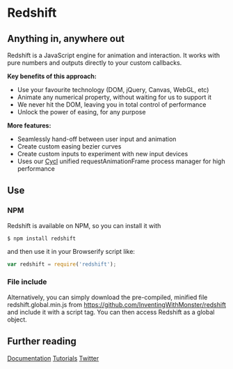 # Redshift

## Anything in, anywhere out

Redshift is a JavaScript engine for animation and interaction. It works with pure numbers and outputs directly to your custom callbacks.

**Key benefits of this approach:**

* Use your favourite technology (DOM, jQuery, Canvas, WebGL, etc)
* Animate any numerical property, without waiting for us to support it
* We never hit the DOM, leaving you in total control of performance
* Unlock the power of easing, for any purpose


**More features:**

* Seamlessly hand-off between user input and animation
* Create custom easing bezier curves
* Create custom inputs to experiment with new input devices
* Uses our [Cycl](https://github.com/InventingWithMonster/cycl) unified requestAnimationFrame process manager for high performance


## Use

### NPM

Redshift is available on NPM, so you can install it with 

```  
$ npm install redshift
```

and then use it in your Browserify script like:

```javascript  
var redshift = require('redshift');
```


### File include

Alternatively, you can simply download the pre-compiled, minified file redshift.global.min.js from https://github.com/InventingWithMonster/redshift and include it with a script tag. You can then access Redshift as a global object.


## Further reading

[Documentation](http://redshiftjs.com/docs)
[Tutorials](http://redshiftjs.com/tuts)
[Twitter](http://twitter.com/redshiftjs)